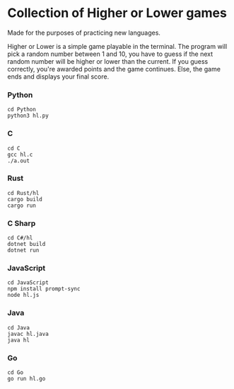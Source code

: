 # Collection of Higher or Lower games

Made for the purposes of practicing new languages.

Higher or Lower is a simple game playable in the terminal. The program will pick a random number between 1 and 10, you have to guess if the next random number will be higher or lower than the current. If you guess correctly, you're awarded points and the game continues. Else, the game ends and displays your final score.

### Python
```
cd Python
python3 hl.py
```

### C
```
cd C
gcc hl.c
./a.out
```

### Rust
```
cd Rust/hl
cargo build
cargo run
```

### C Sharp
```
cd C#/hl
dotnet build
dotnet run
```

### JavaScript
```
cd JavaScript
npm install prompt-sync
node hl.js
```

### Java
```
cd Java
javac hl.java
java hl
```

### Go
```
cd Go
go run hl.go
```